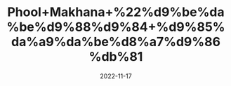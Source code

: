 ---
title: 'Phool+Makhana+%22%d9%be%da%be%d9%88%d9%84+%d9%85%da%a9%da%be%d8%a7%d9%86%db%81'
date: '2022-11-17' 
metatag: '' 
inventory: '0' 
draft: false 
# meta description 
shortDescripton: 'Fox+Nut%22+It+is+rich+in+Nutrients.+Despite+their+diminutive+size%2c+fox+nuts+are+a+nutritious+powerhouse+and+possesses+Anti-aging+Properties.'
description: 'Dry+Fruit+%da%88%d8%b1%d8%a7%d8%a6%db%8c+%d9%81%d8%b1%d9%88%d8%aa'
longdescription: ''
tags: ''
brand: ''
subCategory: ''
sellCount: '0'
featured: True
# product Price
price: '120.0'
# Product Short Description
shortDescription: 'Fox+Nut%22+It+is+rich+in+Nutrients.+Despite+their+diminutive+size%2c+fox+nuts+are+a+nutritious+powerhouse+and+possesses+Anti-aging+Properties.'
productID: 'A5DDB295-982A-ED11-9968-005056B3A416'
type: 'products'
category: 'Dry+Fruit+%da%88%d8%b1%d8%a7%d8%a6%db%8c+%d9%81%d8%b1%d9%88%d8%aa' 
thumnailproduct: 'https://eraconnect.blob.core.windows.net/product-images/aminsaddiquidawakhana/A5DDB295-982A-ED11-9968-005056B3A416.webp' 
images:
  - image: 'https://eraconnect.blob.core.windows.net/product-images/aminsaddiquidawakhana/A5DDB295-982A-ED11-9968-005056B3A416.webp'  
Variants:
---